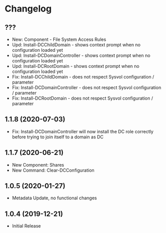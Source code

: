 ﻿# Changelog

## ???

- New: Component - File System Access Rules
- Upd: Install-DCChildDomain - shows context prompt when no configuration loaded yet
- Upd: Install-DCDomainController - shows context prompt when no configuration loaded yet
- Upd: Install-DCRootDomain - shows context prompt when no configuration loaded yet
- Fix: Install-DCChildDomain - does not respect Sysvol configuration / parameter
- Fix: Install-DCDomainController - does not respect Sysvol configuration / parameter
- Fix: Install-DCRootDomain - does not respect Sysvol configuration / parameter

## 1.1.8 (2020-07-03)

- Fix: Install-DCDomainController will now install the DC role correctly before trying to join itself to a domain as DC

## 1.1.7 (2020-06-21)

- New Component: Shares
- New Command: Clear-DCConfiguration

## 1.0.5 (2020-01-27)

- Metadata Update, no functional changes

## 1.0.4 (2019-12-21)

- Initial Release
